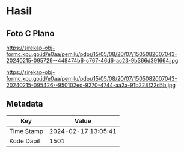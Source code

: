 # Hasil

## Foto C Plano

https://sirekap-obj-formc.kpu.go.id/e0aa/pemilu/pdpr/15/05/08/20/07/1505082007043-20240215-095729--448474b6-c767-46d6-ac23-9b366d391664.jpg

https://sirekap-obj-formc.kpu.go.id/e0aa/pemilu/pdpr/15/05/08/20/07/1505082007043-20240215-095426--950102ed-9270-4744-aa2a-91b228f22d5b.jpg


## Metadata

| Key        | Value               |
| ---------- | ------------------- |
| Time Stamp | 2024-02-17 13:05:41 |
| Kode Dapil | 1501                |



